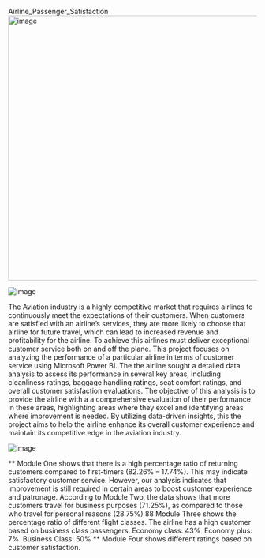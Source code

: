 Airline_Passenger_Satisfaction
<img width="536" alt="image" src="https://github.com/predeanalyst/Airline_Passenger_Satisfaction/assets/93994545/eda97c82-a843-4384-84cc-e7af47b5acbc">

![image](https://github.com/predeanalyst/Airline_Passenger_Satisfaction/assets/93994545/1264d3be-c6b3-456b-9fa6-31b63004363f)

The Aviation industry is a highly competitive market that requires
airlines to continuously meet the expectations of their customers.
When customers are satisfied with an airline’s services, they are
more likely to choose that airline for future travel, which can lead
to increased revenue and profitability for the airline. To achieve
this airlines must deliver exceptional customer service both on and
off the plane.
This project focuses on analyzing the performance of a particular
airline in terms of customer service using Microsoft Power BI. The
the airline sought a detailed data analysis to assess its performance in
several key areas, including cleanliness ratings, baggage handling
ratings, seat comfort ratings, and overall customer satisfaction
evaluations.
The objective of this analysis is to provide the airline with a
a comprehensive evaluation of their performance in these areas,
highlighting areas where they excel and identifying areas where
improvement is needed. By utilizing data-driven insights, this
the project aims to help the airline enhance its overall customer
experience and maintain its competitive edge in the aviation
industry.

![image](https://github.com/predeanalyst/Airline_Passenger_Satisfaction/assets/93994545/8942e005-4d38-4bd7-941a-0e7b3c2e9b3d)

** Module One shows that there is a high percentage ratio of returning customers compared to first-timers (82.26% – 17.74%). This may indicate satisfactory customer service.  However, our analysis indicates that improvement is still required in certain areas to boost customer experience and patronage.
According to Module Two, the data shows that more customers travel for business purposes (71.25%), as compared to those who travel for personal reasons (28.75%)
88 Module Three shows the percentage ratio of different flight classes. The airline has a high customer based on business class passengers.
		Economy class: 43% 
		Economy plus: 7% 
		Business Class: 50%
** Module Four shows different ratings based on customer satisfaction.




